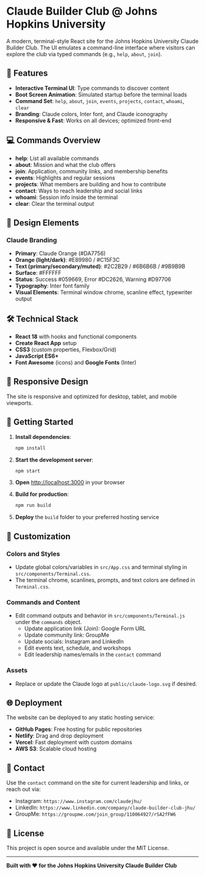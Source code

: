 # Claude Builder Club @ Johns Hopkins University

A modern, terminal-style React site for the Johns Hopkins University Claude Builder Club. The UI emulates a command-line interface where visitors can explore the club via typed commands (e.g., `help`, `about`, `join`).

## 🚀 Features

- **Interactive Terminal UI**: Type commands to discover content
- **Boot Screen Animation**: Simulated startup before the terminal loads
- **Command Set**: `help`, `about`, `join`, `events`, `projects`, `contact`, `whoami`, `clear`
- **Branding**: Claude colors, Inter font, and Claude iconography
- **Responsive & Fast**: Works on all devices; optimized front-end

## 💻 Commands Overview

- **help**: List all available commands
- **about**: Mission and what the club offers
- **join**: Application, community links, and membership benefits
- **events**: Highlights and regular sessions
- **projects**: What members are building and how to contribute
- **contact**: Ways to reach leadership and social links
- **whoami**: Session info inside the terminal
- **clear**: Clear the terminal output

## 🎨 Design Elements

### Claude Branding
- **Primary**: Claude Orange (#DA7756)
- **Orange (light/dark)**: #E89980 / #C15F3C
- **Text (primary/secondary/muted)**: #2C2B29 / #6B6B6B / #9B9B9B
- **Surface**: #FFFFFF
- **Status**: Success #059669, Error #DC2626, Warning #D97706
- **Typography**: Inter font family
- **Visual Elements**: Terminal window chrome, scanline effect, typewriter output

## 🛠️ Technical Stack

- **React 18** with hooks and functional components
- **Create React App** setup
- **CSS3** (custom properties, Flexbox/Grid)
- **JavaScript ES6+**
- **Font Awesome** (icons) and **Google Fonts** (Inter)

## 📱 Responsive Design

The site is responsive and optimized for desktop, tablet, and mobile viewports.

## 🚀 Getting Started

1. **Install dependencies**:
   ```bash
   npm install
   ```

2. **Start the development server**:
   ```bash
   npm start
   ```

3. **Open** [http://localhost:3000](http://localhost:3000) in your browser

4. **Build for production**:
   ```bash
   npm run build
   ```

5. **Deploy** the `build` folder to your preferred hosting service

## 📝 Customization

### Colors and Styles
- Update global colors/variables in `src/App.css` and terminal styling in `src/components/Terminal.css`.
- The terminal chrome, scanlines, prompts, and text colors are defined in `Terminal.css`.

### Commands and Content
- Edit command outputs and behavior in `src/components/Terminal.js` under the `commands` object.
  - Update application link (Join): Google Form URL
  - Update community link: GroupMe
  - Update socials: Instagram and LinkedIn
  - Edit events text, schedule, and workshops
  - Edit leadership names/emails in the `contact` command

### Assets
- Replace or update the Claude logo at `public/claude-logo.svg` if desired.

## 🌐 Deployment

The website can be deployed to any static hosting service:
- **GitHub Pages**: Free hosting for public repositories
- **Netlify**: Drag and drop deployment
- **Vercel**: Fast deployment with custom domains
- **AWS S3**: Scalable cloud hosting

## 📧 Contact

Use the `contact` command on the site for current leadership and links, or reach out via:
- Instagram: `https://www.instagram.com/claudejhu/`
- LinkedIn: `https://www.linkedin.com/company/claude-builder-club-jhu/`
- GroupMe: `https://groupme.com/join_group/110064927/rSA2fFW6`

## 📄 License

This project is open source and available under the MIT License.

---

**Built with ❤️ for the Johns Hopkins University Claude Builder Club**